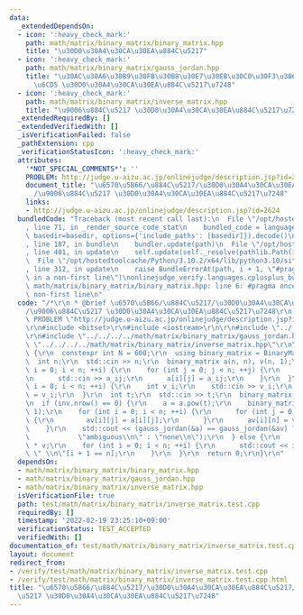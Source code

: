 ```yaml
---
data:
  _extendedDependsOn:
  - icon: ':heavy_check_mark:'
    path: math/matrix/binary_matrix/binary_matrix.hpp
    title: "\u30D0\u30A4\u30CA\u30EA\u884C\u5217"
  - icon: ':heavy_check_mark:'
    path: math/matrix/binary_matrix/gauss_jordan.hpp
    title: "\u30AC\u30A6\u30B9\u30FB\u30B8\u30E7\u30EB\u30C0\u30F3\u306E\u6D88\u53BB\
      \u6CD5 \u30D0\u30A4\u30CA\u30EA\u884C\u5217\u7248"
  - icon: ':heavy_check_mark:'
    path: math/matrix/binary_matrix/inverse_matrix.hpp
    title: "\u9006\u884C\u5217 \u30D0\u30A4\u30CA\u30EA\u884C\u5217\u7248"
  _extendedRequiredBy: []
  _extendedVerifiedWith: []
  _isVerificationFailed: false
  _pathExtension: cpp
  _verificationStatusIcon: ':heavy_check_mark:'
  attributes:
    '*NOT_SPECIAL_COMMENTS*': ''
    PROBLEM: http://judge.u-aizu.ac.jp/onlinejudge/description.jsp?id=2624
    document_title: "\u6570\u5B66/\u884C\u5217/\u30D0\u30A4\u30CA\u30EA\u884C\u5217\
      /\u9006\u884C\u5217 \u30D0\u30A4\u30CA\u30EA\u884C\u5217\u7248"
    links:
    - http://judge.u-aizu.ac.jp/onlinejudge/description.jsp?id=2624
  bundledCode: "Traceback (most recent call last):\n  File \"/opt/hostedtoolcache/Python/3.10.2/x64/lib/python3.10/site-packages/onlinejudge_verify/documentation/build.py\"\
    , line 71, in _render_source_code_stat\n    bundled_code = language.bundle(stat.path,\
    \ basedir=basedir, options={'include_paths': [basedir]}).decode()\n  File \"/opt/hostedtoolcache/Python/3.10.2/x64/lib/python3.10/site-packages/onlinejudge_verify/languages/cplusplus.py\"\
    , line 187, in bundle\n    bundler.update(path)\n  File \"/opt/hostedtoolcache/Python/3.10.2/x64/lib/python3.10/site-packages/onlinejudge_verify/languages/cplusplus_bundle.py\"\
    , line 401, in update\n    self.update(self._resolve(pathlib.Path(included), included_from=path))\n\
    \  File \"/opt/hostedtoolcache/Python/3.10.2/x64/lib/python3.10/site-packages/onlinejudge_verify/languages/cplusplus_bundle.py\"\
    , line 312, in update\n    raise BundleErrorAt(path, i + 1, \"#pragma once found\
    \ in a non-first line\")\nonlinejudge_verify.languages.cplusplus_bundle.BundleErrorAt:\
    \ math/matrix/binary_matrix/binary_matrix.hpp: line 6: #pragma once found in a\
    \ non-first line\n"
  code: "/*\r\n * @brief \u6570\u5B66/\u884C\u5217/\u30D0\u30A4\u30CA\u30EA\u884C\u5217\
    /\u9006\u884C\u5217 \u30D0\u30A4\u30CA\u30EA\u884C\u5217\u7248\r\n */\r\n#define\
    \ PROBLEM \"http://judge.u-aizu.ac.jp/onlinejudge/description.jsp?id=2624\"\r\n\
    \r\n#include <bitset>\r\n#include <iostream>\r\n\r\n#include \"../../../../math/matrix/binary_matrix/binary_matrix.hpp\"\
    \r\n#include \"../../../../math/matrix/binary_matrix/gauss_jordan.hpp\"\r\n#include\
    \ \"../../../../math/matrix/binary_matrix/inverse_matrix.hpp\"\r\n\r\nint main()\
    \ {\r\n  constexpr int N = 600;\r\n  using binary_matrix = BinaryMatrix<N>;\r\n\
    \  int n;\r\n  std::cin >> n;\r\n  binary_matrix a(n, n), v(n, 1);\r\n  for (int\
    \ i = 0; i < n; ++i) {\r\n    for (int j = 0; j < n; ++j) {\r\n      int a_ij;\r\
    \n      std::cin >> a_ij;\r\n      a[i][j] = a_ij;\r\n    }\r\n  }\r\n  for (int\
    \ i = 0; i < n; ++i) {\r\n    int v_i;\r\n    std::cin >> v_i;\r\n    v[i][0]\
    \ = v_i;\r\n  }\r\n  int t;\r\n  std::cin >> t;\r\n  binary_matrix inv = inverse_matrix(a);\r\
    \n  if (inv.nrow() == 0) {\r\n    a = a.pow(t);\r\n    binary_matrix av(n, n +\
    \ 1);\r\n    for (int i = 0; i < n; ++i) {\r\n      for (int j = 0; j < n; ++j)\
    \ {\r\n        av[i][j] = a[i][j];\r\n      }\r\n      av[i][n] = v[i][0];\r\n\
    \    }\r\n    std::cout << (gauss_jordan(&a) == gauss_jordan(&av) ?\r\n      \
    \            \"ambiguous\\n\" : \"none\\n\");\r\n  } else {\r\n    inv = inv.pow(t)\
    \ * v;\r\n    for (int i = 0; i < n; ++i) {\r\n      std::cout << inv[i][0] <<\
    \ \" \\n\"[i + 1 == n];\r\n    }\r\n  }\r\n  return 0;\r\n}\r\n"
  dependsOn:
  - math/matrix/binary_matrix/binary_matrix.hpp
  - math/matrix/binary_matrix/gauss_jordan.hpp
  - math/matrix/binary_matrix/inverse_matrix.hpp
  isVerificationFile: true
  path: test/math/matrix/binary_matrix/inverse_matrix.test.cpp
  requiredBy: []
  timestamp: '2022-02-19 23:25:10+09:00'
  verificationStatus: TEST_ACCEPTED
  verifiedWith: []
documentation_of: test/math/matrix/binary_matrix/inverse_matrix.test.cpp
layout: document
redirect_from:
- /verify/test/math/matrix/binary_matrix/inverse_matrix.test.cpp
- /verify/test/math/matrix/binary_matrix/inverse_matrix.test.cpp.html
title: "\u6570\u5B66/\u884C\u5217/\u30D0\u30A4\u30CA\u30EA\u884C\u5217/\u9006\u884C\
  \u5217 \u30D0\u30A4\u30CA\u30EA\u884C\u5217\u7248"
---
```

